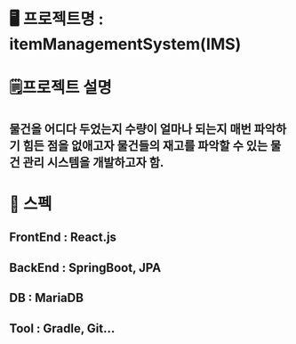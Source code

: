 # 🖥️ 프로젝트명 : itemManagementSystem(IMS)
# 🗒️프로젝트 설명 
## 물건을 어디다 두었는지 수량이 얼마나 되는지 매번 파악하기 힘든 점을 없애고자 물건들의 재고를 파악할 수 있는 물건 관리 시스템을 개발하고자 함.
# 📢 스펙
## FrontEnd : React.js
## BackEnd : SpringBoot, JPA
## DB : MariaDB
## Tool : Gradle, Git...
